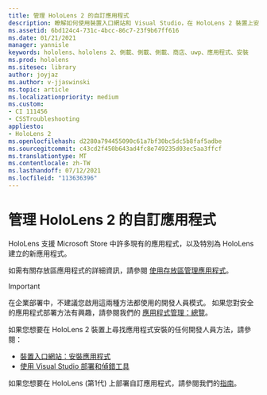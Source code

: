 ```yaml
---
title: 管理 HoloLens 2 的自訂應用程式
description: 瞭解如何使用裝置入口網站和 Visual Studio，在 HoloLens 2 裝置上安裝、卸載及側載自訂的全像攝影應用程式。
ms.assetid: 6bd124c4-731c-4bcc-86c7-23f9b67ff616
ms.date: 01/21/2021
manager: yannisle
keywords: hololens、hololens 2、側載、側載、側載、商店、uwp、應用程式、安裝
ms.prod: hololens
ms.sitesec: library
author: joyjaz
ms.author: v-jjaswinski
ms.topic: article
ms.localizationpriority: medium
ms.custom:
- CI 111456
- CSSTroubleshooting
appliesto:
- HoloLens 2
ms.openlocfilehash: d2280a794455090c61a7bf30bc5dc5b8faf5adbe
ms.sourcegitcommit: c43cd2f450b643ad4fc8e749235d03ec5aa3ffcf
ms.translationtype: MT
ms.contentlocale: zh-TW
ms.lasthandoff: 07/12/2021
ms.locfileid: "113636396"
---
```

# <a name="manage-custom-apps-for-hololens-2"></a>管理 HoloLens 2 的自訂應用程式

HoloLens 支援 Microsoft Store 中許多現有的應用程式，以及特別為 HoloLens 建立的新應用程式。 

如需有關存放區應用程式的詳細資訊，請參閱 [使用存放區管理應用程式](holographic-store-apps.md)。

> [!IMPORTANT]
> 在企業部署中，不建議您啟用這兩種方法都使用的開發人員模式。 如果您對安全的應用程式部署方法有興趣，請參閱我們的 [應用程式管理：總覽](app-deploy-overview.md)。

如果您想要在 HoloLens 2 裝置上尋找應用程式安裝的任何開發人員方法，請參閱：

- [裝置入口網站：安裝應用程式](/windows/mixed-reality/develop/platform-capabilities-and-apis/using-the-windows-device-portal#installing-an-app)
- [使用 Visual Studio 部署和偵錯工具](/windows/mixed-reality/develop/platform-capabilities-and-apis/using-visual-studio)

如果您想要在 HoloLens (第1代) 上部署自訂應用程式，請參閱我們的[指南](holographic-custom-apps.md)。
